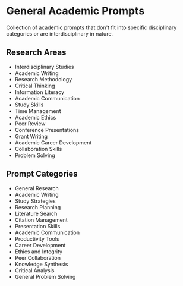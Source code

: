 # General Academic Prompts

Collection of academic prompts that don't fit into specific disciplinary categories or are interdisciplinary in nature.

## Research Areas
- Interdisciplinary Studies
- Academic Writing
- Research Methodology
- Critical Thinking
- Information Literacy
- Academic Communication
- Study Skills
- Time Management
- Academic Ethics
- Peer Review
- Conference Presentations
- Grant Writing
- Academic Career Development
- Collaboration Skills
- Problem Solving

## Prompt Categories
- General Research
- Academic Writing
- Study Strategies
- Research Planning
- Literature Search
- Citation Management
- Presentation Skills
- Academic Communication
- Productivity Tools
- Career Development
- Ethics and Integrity
- Peer Collaboration
- Knowledge Synthesis
- Critical Analysis
- General Problem Solving